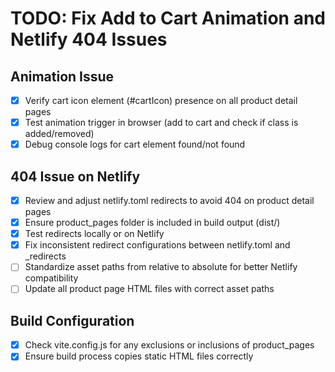 # TODO: Fix Add to Cart Animation and Netlify 404 Issues

## Animation Issue
- [x] Verify cart icon element (#cartIcon) presence on all product detail pages
- [x] Test animation trigger in browser (add to cart and check if class is added/removed)
- [x] Debug console logs for cart element found/not found

## 404 Issue on Netlify
- [x] Review and adjust netlify.toml redirects to avoid 404 on product detail pages
- [x] Ensure product_pages folder is included in build output (dist/)
- [x] Test redirects locally or on Netlify
- [x] Fix inconsistent redirect configurations between netlify.toml and _redirects
- [ ] Standardize asset paths from relative to absolute for better Netlify compatibility
- [ ] Update all product page HTML files with correct asset paths

## Build Configuration
- [x] Check vite.config.js for any exclusions or inclusions of product_pages
- [x] Ensure build process copies static HTML files correctly
